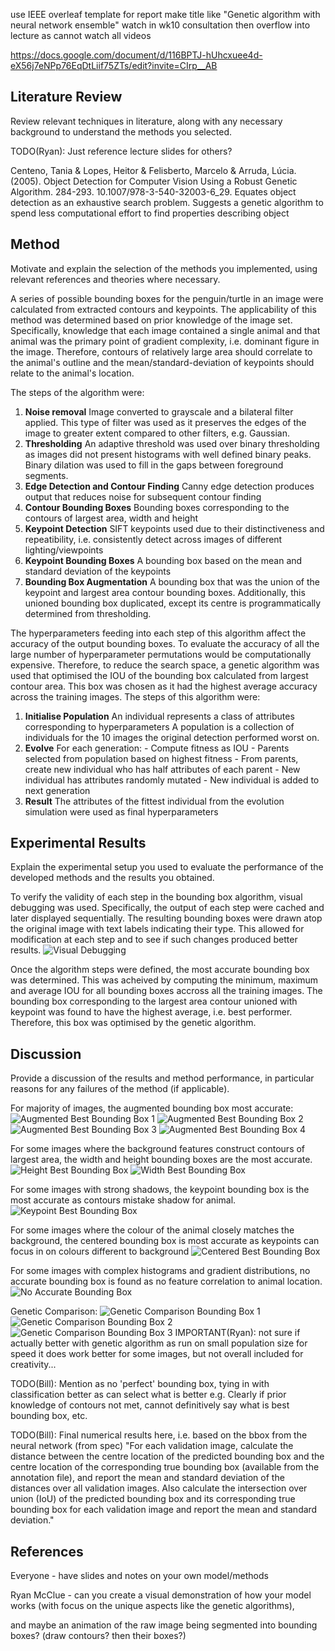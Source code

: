 <!-- SPDX-License-Identifier: zlib-acknowledgement -->
use IEEE overleaf template for report
make title like "Genetic algorithm with neural network ensemble"
watch in wk10 consultation then overflow into lecture as cannot watch all videos

https://docs.google.com/document/d/116BPTJ-hUhcxuee4d-eX56j7eNPp76EqDtLiif75ZTs/edit?invite=CIrp__AB

## Literature Review
Review relevant techniques in literature, along with any necessary
background to understand the methods you selected.

TODO(Ryan): Just reference lecture slides for others?

Centeno, Tania & Lopes, Heitor & Felisberto, Marcelo & Arruda, Lúcia. (2005). Object Detection for Computer Vision Using a Robust Genetic Algorithm. 284-293. 10.1007/978-3-540-32003-6_29. 
Equates object detection as an exhaustive search problem. 
Suggests a genetic algorithm to spend less computational effort to find properties describing object

## Method
Motivate and explain the selection of the methods you implemented, using
relevant references and theories where necessary.

A series of possible bounding boxes for the penguin/turtle in an image were calculated from extracted contours and keypoints. 
The applicability of this method was determined based on prior knowledge of the image set.
Specifically, knowledge that each image contained a single animal and that animal was the primary point of gradient complexity, i.e. dominant figure in the image.
Therefore, contours of relatively large area should correlate to the animal's outline and the mean/standard-deviation of keypoints should relate to the animal's location.

The steps of the algorithm were:
  1. **Noise removal**
  Image converted to grayscale and a bilateral filter applied.
  This type of filter was used as it preserves the edges of the image to greater extent compared to other filters, e.g. Gaussian.
  2. **Thresholding**
  An adaptive threshold was used over binary thresholding as images did not present histograms with well defined binary peaks. 
  Binary dilation was used to fill in the gaps between foreground segments.
  3. **Edge Detection and Contour Finding**
  Canny edge detection produces output that reduces noise for subsequent contour finding
  5. **Contour Bounding Boxes**
  Bounding boxes corresponding to the contours of largest area, width and height
  6. **Keypoint Detection**
  SIFT keypoints used due to their distinctiveness and repeatibility, i.e. consistently detect across images of different lighting/viewpoints
  7. **Keypoint Bounding Boxes**
  A bounding box based on the mean and standard deviation of the keypoints
  8. **Bounding Box Augmentation**
  A bounding box that was the union of the keypoint and largest area contour bounding boxes.
  Additionally, this unioned bounding box duplicated, except its centre is programmatically determined from thresholding. 

The hyperparameters feeding into each step of this algorithm affect the accuracy of the output bounding boxes.
To evaluate the accuracy of all the large number of hyperparameter permutations would be computationally expensive.
Therefore, to reduce the search space, a genetic algorithm was used that optimised the IOU of the bounding box calculated from largest contour area.
This box was chosen as it had the highest average accuracy across the training images.
The steps of this algorithm were:
  1. **Initialise Population**
  An individual represents a class of attributes corresponding to hyperparameters
  A population is a collection of individuals for the 10 images the original detection performed worst on.
  2. **Evolve**
    For each generation:
    - Compute fitness as IOU 
    - Parents selected from population based on highest fitness
    - From parents, create new individual who has half attributes of each parent
    - New individual has attributes randomly mutated
    - New individual is added to next generation
  3. **Result**
  The attributes of the fittest individual from the evolution simulation were used as final hyperparameters
  

## Experimental Results
Explain the experimental setup you used to evaluate the
performance of the developed methods and the results you obtained.

To verify the validity of each step in the bounding box algorithm, visual debugging was used.
Specifically, the output of each step were cached and later displayed sequentially.
The resulting bounding boxes were drawn atop the original image with text labels indicating their type.
This allowed for modification at each step and to see if such changes produced better results.
![Visual Debugging](visual-debugging.png)

Once the algorithm steps were defined, the most accurate bounding box was determined.
This was acheived by computing the minimum, maximum and average IOU for all bounding boxes accross all the training images.
The bounding box corresponding to the largest area contour unioned with keypoint was found to have the highest average, i.e. best performer.
Therefore, this box was optimised by the genetic algorithm.

## Discussion
Provide a discussion of the results and method performance, in particular
reasons for any failures of the method (if applicable).

For majority of images, the augmented bounding box most accurate:
![Augmented Best Bounding Box 1](aug1.png)
![Augmented Best Bounding Box 2](aug2.png)
![Augmented Best Bounding Box 3](aug3.png)
![Augmented Best Bounding Box 4](aug4.png)

For some images where the background features construct contours of largest area, the width and height bounding boxes are the most accurate.
![Height Best Bounding Box](height.png)
![Width Best Bounding Box](width.png)

For some images with strong shadows, the keypoint bounding box is the most accurate as contours mistake shadow for animal.
![Keypoint Best Bounding Box](keypoint.png)

For some images where the colour of the animal closely matches the background, the centered bounding box is most accurate as keypoints can focus in on colours different to background 
![Centered Best Bounding Box](centered.png)

For some images with complex histograms and gradient distributions, no accurate bounding box is found as no feature correlation to animal location.
![No Accurate Bounding Box](no-accurate.png)

Genetic Comparison:
![Genetic Comparison Bounding Box 1](comparison1.png)
![Genetic Comparison Bounding Box 2](comparison2.png)
![Genetic Comparison Bounding Box 3](comparison3.png)
IMPORTANT(Ryan): not sure if actually better with genetic algorithm as run on small population size for speed
it does work better for some images, but not overall
included for creativity...

TODO(Bill): Mention as no 'perfect' bounding box, tying in with classification better as can select what is better
e.g. Clearly if prior knowledge of contours not met, cannot definitively say what is best bounding box, etc.

TODO(Bill): Final numerical results here, i.e. based on the bbox from the neural network
(from spec)
"For each validation image, calculate the distance between the centre
location of the predicted bounding box and the centre location of the corresponding true
bounding box (available from the annotation file), and report the mean and standard deviation
of the distances over all validation images. Also calculate the intersection over union (IoU) of
the predicted bounding box and its corresponding true bounding box for each validation image
and report the mean and standard deviation."


## References

Everyone - have slides and notes on your own model/methods

Ryan McClue - can you create a visual demonstration of how your model works
(with focus on the unique aspects like the genetic algorithms), 

and maybe an animation of the raw image being segmented into bounding boxes?
(draw contours? then their boxes?)
